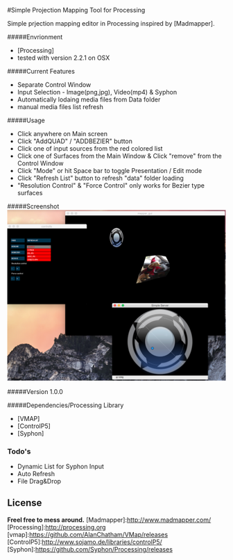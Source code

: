 #Simple Projection Mapping Tool for Processing

Simple prjection mapping editor in Processing inspired by [Madmapper].

#####Envrionment 
* [Processing]
* tested with version 2.2.1 on OSX

#####Current Features
* Separate Control Window
* Input Selection - Image(png,jpg), Video(mp4) & Syphon
* Automatically lodaing media files from Data folder
* manual media files list refresh 

#####Usage
* Click anywhere on Main screen
* Click "AddQUAD" / "ADDBEZIER" button
* Click one of input sources from the red colored list
* Click one of Surfaces from the Main Window & Click "remove" from the Control Window
* Click "Mode" or hit Space bar to toggle Presentation / Edit mode
* Click "Refresh List" button to refresh "data" folder loading
* "Resolution Control" & "Force Control" only works for Bezier type surfaces

#####Screenshot
![Alt text](screenshot.png)

#####Version
1.0.0

#####Dependencies/Processing Library
* [VMAP]
* [ControlP5]
* [Syphon]

### Todo's
* Dynamic List for Syphon Input
* Auto Refresh
* File Drag&Drop 

License
----

**Freel free to mess around.**
[Madmapper]:http://www.madmapper.com/
[Processing]:http://processing.org
[vmap]:https://github.com/AlanChatham/VMap/releases
[ControlP5]:http://www.sojamo.de/libraries/controlP5/
[Syphon]:https://github.com/Syphon/Processing/releases
